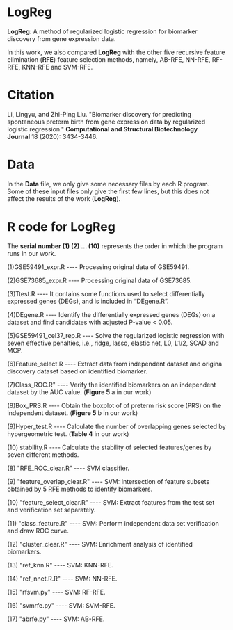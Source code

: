 # LogReg

**LogReg**: A method of regularized logistic regression for biomarker discovery from gene expression data. 

In this work, we also compared **LogReg** with the other five recursive feature elimination (**RFE**) feature selection methods, namely, AB-RFE, NN-RFE, RF-RFE, KNN-RFE and SVM-RFE. 

# Citation
Li, Lingyu, and Zhi-Ping Liu. "Biomarker discovery for predicting spontaneous preterm birth from gene expression data by regularized logistic regression." **Computational and Structural Biotechnology Journal** 18 (2020): 3434-3446.


# Data

In the **Data** file, we only give some necessary files by each R program. Some of these input files only give the first few lines, but this does not affect the results of the work (**LogReg**).


# R code for LogReg

The **serial number (1) (2) ... (10)** represents the order in which the program runs in our work.

(1)GSE59491_expr.R ---- Processing original data of GSE59491.

(2)GSE73685_expr.R ---- Processing original data of GSE73685.

(3)Ttest.R ---- It contains some functions used to select differentially expressed genes (DEGs), and is included in “DEgene.R”. 

(4)DEgene.R ---- Identify the differentially expressed genes (DEGs) on a dataset and find candidates with adjusted P-value < 0.05.

(5)GSE59491_cel37_rep.R ---- Solve the regularized logistic regression with seven effective penalties, i.e., ridge, lasso, elastic net, L0, L1/2, SCAD and MCP.

(6)Feature_select.R ---- Extract data from independent dataset and origina discovery dataset based on identified biomarker.

(7)Class_ROC.R" ---- Verify the identified biomarkers on an independent dataset by the AUC value. (**Figure 5** a in our work)

(8)Box_PRS.R ---- Obtain the boxplot of of preterm risk score (PRS) on the independent dataset. (**Figure 5** b in our work)

(9)Hyper_test.R ---- Calculate the number of overlapping genes selected by hypergeometric test.  (**Table 4** in our work)

(10) stability.R ---- Calculate the stability of selected features/genes by seven different methods.



(8) "RFE_ROC_clear.R" ---- SVM classifier.

(9) "feature_overlap_clear.R" ---- SVM: Intersection of feature subsets obtained by 5 RFE methods to identify biomarkers.

(10) "feature_select_clear.R" ---- SVM: Extract features from the test set and verification set separately.

(11) "class_feature.R" ---- SVM: Perform independent data set verification and draw ROC curve.

(12) "cluster_clear.R" ---- SVM: Enrichment analysis of identified biomarkers.

(13) "ref_knn.R" ---- SVM: KNN-RFE.

(14) "ref_nnet.R.R" ---- SVM: NN-RFE.

(15) "rfsvm.py" ---- SVM: RF-RFE.

(16) "svmrfe.py" ---- SVM: SVM-RFE.

(17) "abrfe.py" ---- SVM: AB-RFE.
